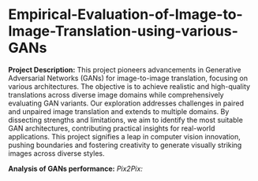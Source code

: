# Empirical-Evaluation-of-Image-to-Image-Translation-using-various-GANs

**Project Description:**
This project pioneers advancements in Generative Adversarial Networks (GANs) for image-to-image translation, focusing on various architectures. The objective is to achieve realistic and high-quality translations across diverse image domains while comprehensively evaluating GAN variants. Our exploration addresses challenges in paired and unpaired image translation and extends to multiple domains. By dissecting strengths and limitations, we aim to identify the most suitable GAN architectures, contributing practical insights for real-world applications. This project signifies a leap in computer vision innovation, pushing boundaries and fostering creativity to generate visually striking images across diverse styles.

**Analysis of GANs performance:**
*Pix2Pix:*

